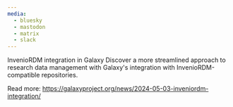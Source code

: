 ```yaml
---
media:
  - bluesky
  - mastodon
  - matrix
  - slack
---
```

InvenioRDM integration in Galaxy
Discover a more streamlined approach to research data management with Galaxy's integration with InvenioRDM-compatible repositories.

Read more: https://galaxyproject.org/news/2024-05-03-inveniordm-integration/
